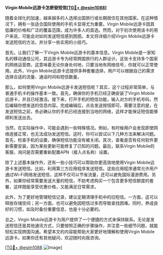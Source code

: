 **Virgin Mobile远游卡怎麽發短信[[TG💪+ @esim1088](https://t.me/s/esim1088)]**

随着全球化的加速，越来越多的人选择出国旅行或长期居住在其他国家。在这种情况下，拥有一张适合国际使用的手机卡显得尤为重要。Virgin Mobile远游卡因其低廉的价格和广泛的覆盖范围，成为许多人的首选。然而，对于初次使用该卡的用户来说，可能会对如何发送短信感到困惑。本文将详细介绍Virgin Mobile远游卡发送短信的方法，并分享一些实用的小技巧。

首先，让我们了解一下Virgin Mobile远游卡的基本信息。Virgin Mobile是一家知名的移动通信公司，其远游卡专为经常跨国旅行的人群设计。这张卡支持多个国家的网络运营商，这意味着无论你身处何地，只要当地有网络信号，你就可以正常使用。此外，Virgin Mobile远游卡还提供多种套餐选择，用户可以根据自己的需求选择合适的流量、通话时间和短信数量。

那么，如何使用Virgin Mobile远游卡发送短信呢？其实，这个过程非常简单，与普通手机卡的操作基本一致。首先，确保你的手机已经正确安装了Virgin Mobile远游卡，并且已经激活。接下来，打开手机的短信功能，输入对方的手机号码，然后编辑你想发送的信息内容。完成编辑后，点击发送按钮即可。需要注意的是，在发送短信之前，务必确认你的手机已经连接到当地的网络，这样才能保证短信能够顺利发送出去。

当然，在实际操作中，可能会遇到一些特殊情况。例如，有时候用户会发现即使网络连接正常，也无法成功发送短信。这时，你可以尝试以下几种方法来解决问题。首先，检查手机的设置，确保短信功能没有被关闭。其次，查看是否有任何软件更新需要安装，因为某些更新可能修复了已知的问题。最后，联系Virgin Mobile的客服，询问是否需要重新配置APN（接入点名称）设置。

除了上述基本操作外，还有一些小技巧可以帮助你更高效地使用Virgin Mobile远游卡发送短信。比如，利用第三方应用程序发送短信。这些应用程序通常允许用户通过Wi-Fi网络发送短信，这样不仅可以节省流量，还可以避免国际漫游费用。另外，如果你经常需要发送大量的短信，不妨考虑购买一个包含更多短信额度的套餐，这样既能享受优惠价格，又能满足日常需求。

此外，为了更好地管理短信记录，建议定期清理手机中的旧短信。一方面，这可以释放存储空间；另一方面，也可以避免因短信过多而导致查找困难。同时，养成良好的习惯，如及时备份重要信息，也是十分必要的。

总之，Virgin Mobile远游卡为用户提供了一个便捷的方式来保持联系。无论是发送短信还是其他通讯方式，只要按照正确的步骤操作，并注意一些细节问题，就能轻松实现跨国沟通。希望本文的内容能帮助大家更好地理解和使用Virgin Mobile远游卡。如果你还有其他疑问，欢迎随时向我咨询。

[[TG💪+ @esim1088](https://t.me/s/esim1088) ![Image](https://i.postimg.cc/4NQfJmqS/Snipaste-2025-05-13-00-14-12.png)]
